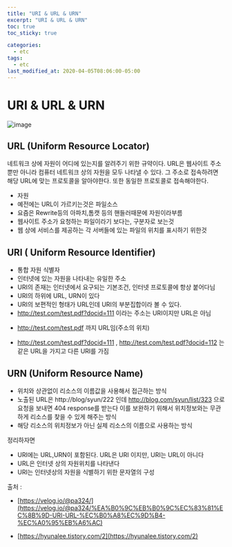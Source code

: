 ```yaml
---
title: "URI & URL & URN"
excerpt: "URI & URL & URN"
toc: true
toc_sticky: true

categories:
  - etc
tags:
  - etc
last_modified_at: 2020-04-05T08:06:00-05:00
---
```


# URI & URL & URN


![image](https://media.vlpt.us/post-images/pa324/43314730-092e-11ea-9e05-cf069c31c421/image.png)

## URL (Uniform Resource Locator)

네트워크 상에 자원이 어디에 있는지를 알려주기 위한 규약이다. URL은 웹사이트 주소 뿐만 아니라 컴퓨터 네트워크 상의 자원을 모두 나타낼 수 있다.
그 주소로 접속하려면 해당 URL에 맞는 프로토콜을 알아야한다. 또한 동일한 프로토콜로 접속해야한다.  


+ 자원
+ 예전에는 URL이 가르키는것은 파일소스
+ 요즘은 Rewrite등의 아파치,톰캣 등의 핸들러때문에 자원이라부름
+ 웹사이트 주소가 요청하는 파일이라기 보다는, 구분자로 보는것
+ 웹 상에 서비스를 제공하는 각 서버들에 있는 파일의 위치를 표시하기 위한것


## URI ( Uniform Resource Identifier) 

+ 통합 자원 식별자
+ 인터넷에 있는 자원을 나타내는 유일한 주소
+ URI의 존재는 인터넷에서 요구되는 기본조건, 인터넷 프로토콜에 항상 붙어다님 
+ URI의 하위에 URL, URN이 있다 
+ URI의 보편적인 형태가 URL인데 URI의 부분집합이라 볼 수 있다. 
+ http://test.com/test.pdf?docid=111 이라는 주소는 URI이지만 URL은 아님
 - http://test.com/test.pdf 까지 URL임(주소의 위치) 
+ http://test.com/test.pdf?docid=111 , http://test.com/test.pdf?docid=112 는 같은 URL을 가지고 다른 URI를 가짐 


## URN (Uniform Resource Name)

+ 위치와 상관없이 리소스의 이름값을 사용해서 접근하는 방식
+ 노출된 URL은 http://blog/syun/222 인데 http://blog.com/syun/list/323 으로 요청을 보내면 404 response를 받는다 이를 보완하기 위해서 위치정보와는 무관하게 리소스를 찾을 수 있게 해주는 방식
+ 해당 리소스의 위치정보가 아닌 실제 리소스의 이름으로 사용하는 방식


정리하자면 
+ URI에는 URL,URN이 포함된다. URL은 URI 이지만, URI는 URL이 아니다
+ URL은 인터넷 상의 자원위치를 나타낸다
+ URI는 인터넷상의 자원을 식별하기 위한 문자열의 구성 

출처 : 
+ [https://velog.io/@pa324/](https://velog.io/@pa324/%EA%B0%9C%EB%B0%9C%EC%83%81%EC%8B%9D-URI-URL-%EC%B0%A8%EC%9D%B4-%EC%A0%95%EB%A6%AC)

+ [https://hyunalee.tistory.com/2](https://hyunalee.tistory.com/2)